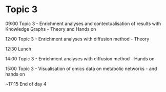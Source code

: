 # Topic 3

09:00		Topic 3 - Enrichment analyses and contextualisation of results with Knowledge Graphs - Theory and Hands on

12:00		Topic 3 - Enrichment analyses with diffusion method - Theory

12:30		Lunch

14:00		Topic 3 -  Enrichment analyses with diffusion method - Hands on

15:00		Topic 3 - Visualisation of omics data on metabolic networks -  and hands on

~17:15		End of day 4
